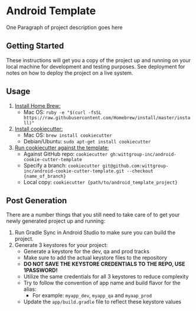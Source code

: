 # Android Template

One Paragraph of project description goes here

## Getting Started

These instructions will get you a copy of the project up and running on your local machine for development and testing purposes. See deployment for notes on how to deploy the project on a live system.

## Usage
1. [Install Home Brew:](https://brew.sh)
    * Mac OS: `ruby -e "$(curl -fsSL https://raw.githubusercontent.com/Homebrew/install/master/install)"`
2. [Install cookiecutter:](http://cookiecutter.readthedocs.io/en/latest/installation.html)
    * Mac OS: `brew install cookiecutter`
    * Debian/Ubuntu: `sudo apt-get install cookiecutter`
3. [Run cookiecutter against the template:](http://cookiecutter.readthedocs.io/en/latest/usage.html)
    * Against GitHub repo: `cookiecutter gh:wittgroup-inc/android-cookie-cutter-template`
    * Specify a branch: `cookiecutter git@github.com:wittgroup-inc/android-cookie-cutter-template.git --checkout {name_of_branch}`
    * Local copy: `cookiecutter {path/to/android_template_project}`

## Post Generation
There are a number things that you still need to take care of to get your newly generated project up and running:
1. Run Gradle Sync in Android Studio to make sure you can build the project.
2. Generate 3 keystores for your project:
    * Generate a keystore for the dev, qa and prod tracks
    * Make sure to add the actual keystore files to the repository
    * **DO NOT SAVE THE KEYSTORE CREDENTIALS TO THE REPO, USE 1PASSWORD!**
    * Utilize the same credentials for all 3 keystores to reduce complexity
    * Try to follow the convention of app name and build flavor for the alias:
        * For example: `myapp_dev`, `myapp_qa` and `myaap_prod`
    * Update the `app/build.gradle` file to reflect these keystore values

